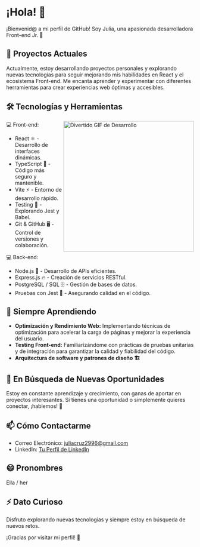 # ¡Hola! 👋 
¡Bienvenid@ a mi perfil de GitHub! Soy Julia, una apasionada desarrolladora Front-end Jr. 🚀

## 🔭 Proyectos Actuales
Actualmente, estoy desarrollando proyectos personales y explorando nuevas tecnologías para seguir mejorando mis habilidades en React y el ecosistema Front-end. Me encanta aprender y experimentar con diferentes herramientas para crear experiencias web óptimas y accesibles.

 ## 🛠 Tecnologías y Herramientas
 <img src="https://media.giphy.com/media/2IudUHdI075HL02Pkk/giphy.gif?cid=790b76115mm3x0adjjfrd6fujdc1c1p96hreuk4t0ypj4eq5&ep=v1_gifs_search&rid=giphy.gif&ct=g" alt="Divertido GIF de Desarrollo" width="350"    align="right" >

 💻 Front-end:
 - React ⚛️ - Desarrollo de interfaces dinámicas.
 - TypeScript 📝 - Código más seguro y mantenible.
 - Vite ⚡ - Entorno de desarrollo rápido.
 - Testing 🧪 - Explorando Jest y Babel.
 - Git & GitHub 🖥️ - Control de versiones y colaboración.

 💻 Back-end:
 - Node.js 🚀 - Desarrollo de APIs eficientes.
 - Express.js 🔥 - Creación de servicios RESTful.
 - PostgreSQL / SQL 🗄 - Gestión de bases de datos.
 - Pruebas con Jest 🧪 - Asegurando calidad en el código.
   
## 🌱 Siempre Aprendiendo
- **Optimización y Rendimiento Web:** Implementando técnicas de optimización para acelerar la carga de páginas y mejorar la experiencia del usuario.
- **Testing Front-end:** Familiarizándome con prácticas de pruebas unitarias y de integración para garantizar la calidad y fiabilidad del código.
- **Arquitectura de software y patrones de diseño 🏗** 
 
## 🚀 En Búsqueda de Nuevas Oportunidades
Estoy en constante aprendizaje y crecimiento, con ganas de aportar en proyectos interesantes. Si tienes una oportunidad o simplemente quieres conectar, ¡hablemos! 💬

## 📫 Cómo Contactarme

- Correo Electrónico: juliacruz2996@gmail.com
- LinkedIn: [Tu Perfil de LinkedIn](https://www.linkedin.com/in/juliacp/)


## 😄 Pronombres

Ella / her

## ⚡ Dato Curioso

Disfruto explorando nuevas tecnologías y siempre estoy en búsqueda de nuevos retos.

¡Gracias por visitar mi perfil! 🚀
